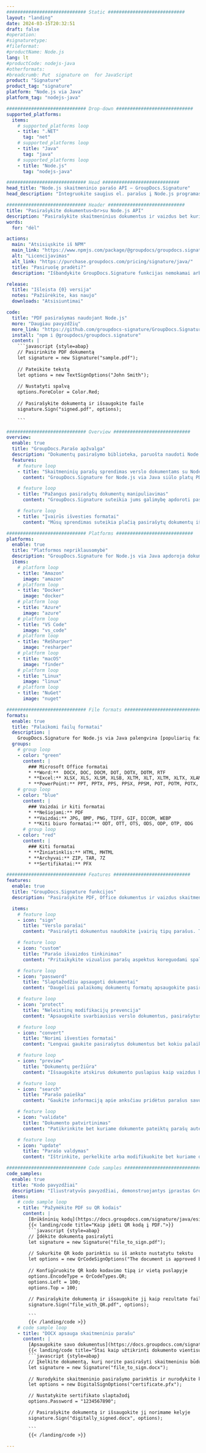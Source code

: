 ```yaml
---
############################# Static ############################
layout: "landing"
date: 2024-03-15T20:32:51
draft: false
#operation: 
#signaturetype: 
#fileformat: 
#productName: Node.js
lang: lt
#productCode: nodejs-java
#otherformats: 
#breadcrumb: Put  signature on  for JavaScript
product: "Signature"
product_tag: "signature"
platform: "Node.js via Java"
platform_tag: "nodejs-java"

############################# Drop-down ############################
supported_platforms:
  items:
    # supported_platforms loop
    - title: ".NET"
      tag: "net"
    # supported_platforms loop
    - title: "Java"
      tag: "java"
    # supported_platforms loop
    - title: "Node.js"
      tag: "nodejs-java"

############################# Head ############################
head_title: "Node.js skaitmeninio parašo API – GroupDocs.Signature"
head_description: "Integruokite saugius el. parašus į Node.js programas su GroupDocs.Signature. Lengvai ir efektyviai supaprastinkite dokumentų pasirašymo darbo eigą."

############################# Header ############################
title: "Pasirašykite dokumentus<br>su Node.js API"
description: "Pasirašykite skaitmeninius dokumentus ir vaizdus bet kurioje platformoje naudodami mūsų lanksčias API ir programuotojams ir galutiniams vartotojams skirtus sprendimus."
words:
  for: "dėl"

actions:
  main: "Atsisiųskite iš NPM"
  main_link: "https://www.npmjs.com/package/@groupdocs/groupdocs.signature/"
  alt: "Licencijavimas"
  alt_link: "https://purchase.groupdocs.com/pricing/signature/java/"
  title: "Pasiruošę pradėti?"
  description: "Išbandykite GroupDocs.Signature funkcijas nemokamai arba paprašykite licencijos"

release:
  title: "Išleista {0} versija"
  notes: "Pažiūrėkite, kas naujo"
  downloads: "Atsisiuntimai"

code:
  title: "PDF pasirašymas naudojant Node.js"
  more: "Daugiau pavyzdžių"
  more_link: "https://github.com/groupdocs-signature/GroupDocs.Signature-for-Node.js-via-Java/"
  install: "npm i @groupdocs/groupdocs.signature"
  content: |
    ```javascript {style=abap}   
    // Pasirinkite PDF dokumentą
    let signature = new Signature("sample.pdf");
    
    // Pateikite tekstą
    let options = new TextSignOptions("John Smith");
    
    // Nustatyti spalvą
    options.ForeColor = Color.Red;
    
    // Pasirašykite dokumentą ir išsaugokite faile
    signature.Sign("signed.pdf", options);
    
    ```

############################# Overview ############################
overview:
  enable: true
  title: "GroupDocs.Parašo apžvalga"
  description: "Dokumentų pasirašymo biblioteka, paruošta naudoti Node.js programose"
  features:
    # feature loop
    - title: "Skaitmeninių parašų sprendimas verslo dokumentams su Node.js"
      content: "GroupDocs.Signature for Node.js via Java siūlo platų PDF, „Office“ dokumentų ir vaizdų skaitmeninio parašo parinkčių rinkinį. Galimas tekstas, brūkšniniai kodai, vaizdai, skaitmeniniai sertifikatai ir metaduomenys. Supaprastintas dokumentų apdorojimas užtikrina efektyvumą."

    # feature loop
    - title: "Pažangus pasirašytų dokumentų manipuliavimas"
      content: "GroupDocs.Signature suteikia jums galimybę apdoroti pasirašytus dokumentus. Ieškokite ir patvirtinkite parašus naudodami įvairius kriterijus. Be to, išskleiskite išsamią dokumento informaciją arba generuokite puslapių peržiūros vaizdus."

    # feature loop
    - title: "Įvairūs išvesties formatai"
      content: "Mūsų sprendimas suteikia plačią pasirašytų dokumentų išvesties formato kontrolę. Tiksliai išdėstykite parašus bet kuriame puslapyje ir pritaikykite jų išvaizdą. Išsaugokite pasirašytus dokumentus daugeliu palaikomų formatų ir pasirinktinai apsaugokite juos slaptažodžiais."

############################# Platforms ############################
platforms:
  enable: true
  title: "Platformos nepriklausomybė"
  description: "GroupDocs.Signature for Node.js via Java apdoroja dokumentus su įvairiomis operacinėmis sistemomis"
  items:
    # platform loop
    - title: "Amazon"
      image: "amazon"
    # platform loop
    - title: "Docker"
      image: "docker"
    # platform loop
    - title: "Azure"
      image: "azure"
    # platform loop
    - title: "VS Code"
      image: "vs_code"
    # platform loop
    - title: "ReSharper"
      image: "resharper"
    # platform loop
    - title: "macOS"
      image: "finder"
    # platform loop
    - title: "Linux"
      image: "linux"
    # platform loop
    - title: "NuGet"
      image: "nuget"

############################# File formats ############################
formats:
  enable: true
  title: "Palaikomi failų formatai"
  description: |
    GroupDocs.Signature for Node.js via Java palengvina [populiarių failų formatų](https://docs.groupdocs.com/signature/java/supported-document-formats/) operacijas.
  groups:
    # group loop
    - color: "green"
      content: |
        ### Microsoft Office formatai
        * **Word:**  DOCX, DOC, DOCM, DOT, DOTX, DOTM, RTF
        * **Excel:** XLSX, XLS, XLSM, XLSB, XLTM, XLT, XLTM, XLTX, XLAM, SXC, SpreadsheetML
        * **PowerPoint:** PPT, PPTX, PPS, PPSX, PPSM, POT, POTM, POTX, PPTM
    # group loop
    - color: "blue"
      content: |
        ### Vaizdai ir kiti formatai
        * **Nešiojami:** PDF
        * **Vaizdai:** JPG, BMP, PNG, TIFF, GIF, DICOM, WEBP
        * **Kiti biuro formatai:** ODT, OTT, OTS, ODS, ODP, OTP, ODG
      # group loop
    - color: "red"
      content: |
        ### Kiti formatai
        * **Žiniatinklis:** HTML, MHTML
        * **Archyvai:** ZIP, TAR, 7Z
        * **Sertifikatai:** PFX

############################# Features ############################
features:
  enable: true
  title: "GroupDocs.Signature funkcijos"
  description: "Pasirašykite PDF, Office dokumentus ir vaizdus skaitmeniniais parašais"

  items:
    # feature loop
    - icon: "sign"
      title: "Verslo parašai"
      content: "Pasirašyti dokumentus naudokite įvairių tipų parašus. Tiksliai įdėkite skaitmeninius parašus bet kurioje puslapio vietoje."

    # feature loop
    - icon: "custom"
      title: "Parašo išvaizdos tinkinimas"
      content: "Pritaikykite vizualius parašų aspektus koreguodami spalvą, šriftą, kraštines, pasukimą ir daugiau, kad pasiektumėte norimą rezultatą."

    # feature loop
    - icon: "password"
      title: "Slaptažodžiu apsaugoti dokumentai"
      content: "Daugeliui palaikomų dokumentų formatų apsaugokite pasirašytus dokumentus slaptažodžiu, kad padidintumėte saugumą."

    # feature loop
    - icon: "protect"
      title: "Neleistinų modifikacijų prevencija"
      content: "Apsaugokite svarbiausius verslo dokumentus, pasirašytus skaitmeniniais sertifikatais, nuo neteisėtų pakeitimų."

    # feature loop
    - icon: "convert"
      title: "Norimi išvesties formatai"
      content: "Lengvai gaukite pasirašytus dokumentus bet kokiu palaikomu formatu. Lengvai konvertuokite MS Word dokumentus į PDF formatą."

    # feature loop
    - icon: "preview"
      title: "Dokumentų peržiūra"
      content: "Išsaugokite atskirus dokumento puslapius kaip vaizdus būsimiems poreikiams."

    # feature loop
    - icon: "search"
      title: "Parašo paieška"
      content: "Gaukite informaciją apie anksčiau pridėtus parašus savo dokumentuose."

    # feature loop
    - icon: "validate"
      title: "Dokumento patvirtinimas"
      content: "Patikrinkite bet kuriame dokumente pateiktų parašų autentiškumą."

    # feature loop
    - icon: "update"
      title: "Parašo valdymas"
      content: "Ištrinkite, perkelkite arba modifikuokite bet kuriame dokumento puslapyje esančius parašus."

############################# Code samples ############################
code_samples:
  enable: true
  title: "Kodo pavyzdžiai"
  description: "Iliustratyvūs pavyzdžiai, demonstruojantys įprastas GroupDocs.Signature for Node.js via Java operacijas"
  items:
    # code sample loop
    - title: "Pažymėkite PDF su QR kodais"
      content: |
        [Brūkšninių kodų](https://docs.groupdocs.com/signature/java/esign-document-with-qr-code-signature/) įtraukimas į konkrečius PDF dokumentų puslapius gali supaprastinti verslo procesus. Šioje skiltyje pateikiamas QR kodo pridėjimo naudojant GroupDocs.Signature for Node.js via Java pavyzdys.
        {{< landing/code title="Kaip įdėti QR kodą į PDF.">}}
        ```javascript {style=abap}
        // Įdėkite dokumentą pasirašyti
        let signature = new Signature("file_to_sign.pdf");
        
        // Sukurkite QR kodo parinktis su iš anksto nustatytu tekstu
        let options = new QrCodeSignOptions("The document is approved by John Smith");
        
        // Konfigūruokite QR kodo kodavimo tipą ir vietą puslapyje
        options.EncodeType = QrCodeTypes.QR;
        options.Left = 100;
        options.Top = 100;
            
        // Pasirašykite dokumentą ir išsaugokite jį kaip rezultato failą
        signature.Sign("file_with_QR.pdf", options);
        
        ```
        {{< /landing/code >}}
    # code sample loop
    - title: "DOCX apsauga skaitmeniniu parašu"
      content: |
        [Apsaugokite savo dokumentus](https://docs.groupdocs.com/signature/java/esign-document-with-digital-signature/) parašais, pagrįstais skaitmeniniais sertifikatais. Skaitmeninis parašas apsaugo jūsų verslo dokumentus nuo turinio pasikeitimo.
        {{< landing/code title="Štai kaip užtikrinti dokumento vientisumą.">}}
        ```javascript {style=abap}   
        // Įkelkite dokumentą, kurį norite pasirašyti skaitmeniniu būdu
        let signature = new Signature("file_to_sign.docx");
        
        // Nurodykite skaitmeninio pasirašymo parinktis ir nurodykite kelią į sertifikato failą
        let options = new DigitalSignOptions("certificate.pfx");

        // Nustatykite sertifikato slaptažodį
        options.Password = "1234567890";

        // Pasirašykite dokumentą ir išsaugokite jį norimame kelyje
        signature.Sign("digitally_signed.docx", options);

        ```
        {{< /landing/code >}}

---
```

